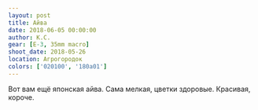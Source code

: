 ```yaml
---
layout: post
title: Айва
date: 2018-06-05 00:00:00
author: К.С.
gear: [E-3, 35mm macro]
shoot_date: 2018-05-26
location: Агрогородок
colors: ['020100', '180a01']
---
```

Вот вам ещё японская айва. Сама мелкая, цветки здоровые. Красивая, короче.
